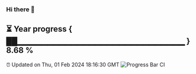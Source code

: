 ### Hi there 👋
⏳ Year progress { ██▁▁▁▁▁▁▁▁▁▁▁▁▁▁▁▁▁▁▁▁▁▁▁▁▁▁▁▁ } 8.68 %
---
⏰ Updated on Thu, 01 Feb 2024 18:16:30 GMT
![Progress Bar CI](https://github.com/liununu/liununu/workflows/Progress%20Bar%20CI/badge.svg)
